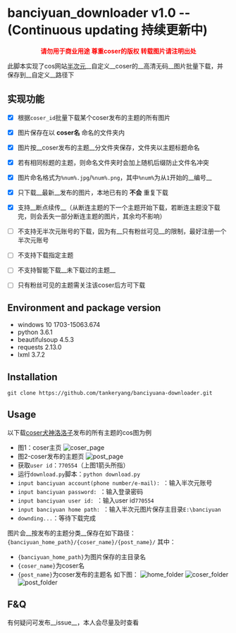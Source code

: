 # banciyuan_downloader v1.0 --(Continuous updating 持续更新中)
<strong><center><font color="#ff0000">请勿用于商业用途 尊重coser的版权 转载图片请注明出处</font></center></strong>

此脚本实现了cos网站[半次元](https://bcy.net)__自定义__coser的__高清无码__图片批量下载，并保存到__自定义__路径下

## 实现功能
* [x] 根据```coser_id```批量下载某个coser发布的主题的所有图片
* [x] 图片保存在以 __coser名__ 命名的文件夹内
* [x] 图片按__coser发布的主题__分文件夹保存，文件夹以主题标题命名
* [x] 若有相同标题的主题，则命名文件夹时会加上随机后缀防止文件名冲突
* [x] 图片命名格式为```%num%.jpg```/```%num%.png```，其中```%num%```为从```1```开始的__编号__
* [x] 只下载__最新__发布的图片，本地已有的 __不会__ 重复下载
* [x] 支持__断点续传__（从断连主题的下一个主题开始下载，若断连主题没下载完，则会丢失一部分断连主题的图片，其余均不影响）
* [ ] 不支持无半次元账号的下载，因为有__只有粉丝可见__的限制，最好注册一个半次元账号
* [ ] 不支持下载指定主题
* [ ] 不支持智能下载__未下载过的主题__
* [ ] 只有粉丝可见的主题需关注该coser后方可下载


## Environment and package version
* windows 10 1703-15063.674
* python 3.6.1
* beautifulsoup 4.5.3
* requests 2.13.0
* lxml 3.7.2

## Installation
```
git clone https://github.com/tankeryang/banciyuana-downloader.git
```

## Usage
以下载[coser犬神洛洛子](https://bcy.net/u/770554)发布的所有主题的cos图为例
* 图1：coser主页
![coser_page](https://github.com/tankeryang/banciyuan-downloader/blob/master/README/coser_page.png)
* 图2-coser发布的主题页
![post_page](https://github.com/tankeryang/banciyuan-downloader/blob/master/README/post_page.png)
* 获取```user id```：```770554```（上图1箭头所指）
* 运行```download.py```脚本：```python download.py```
* ```input banciyuan account(phone number/e-mail): ```：输入半次元账号
* ```input banciyuan password: ```：输入登录密码
* ```input banciyuan user id: ```：输入user id```770554```
* ```input banciyuan home path: ```：输入半次元图片保存主目录```E:\banciyuan```
* ```downding...```：等待下载完成

图片会__按发布的主题分类__保存在如下路径：```{banciyuan_home_path}/{coser_name}/{post_name}/```
其中：
* ```{banciyuan_home_path}```为图片保存的主目录名
* ```{coser_name}```为coser名
* ```{post_name}```为coser发布的主题名
如下图：
![home_folder](https://github.com/tankeryang/banciyuan-downloader/blob/master/README/home_folder.png)
![coser_folder](https://github.com/tankeryang/banciyuan-downloader/blob/master/README/coser_folder.png)
![post_folder](https://github.com/tankeryang/banciyuan-downloader/blob/master/README/post_folder.png)

## F&Q
有何疑问可发布__issue__，本人会尽量及时查看
